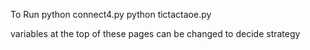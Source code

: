 To Run
    python connect4.py
    python tictactaoe.py

variables at the top of these pages can be changed to decide strategy





